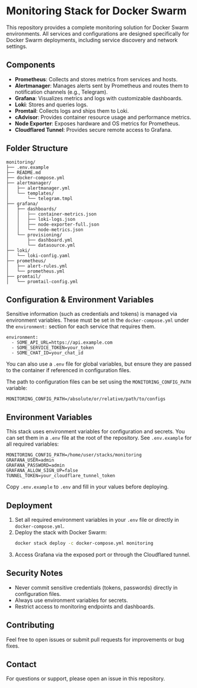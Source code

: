 # Monitoring Stack for Docker Swarm

This repository provides a complete monitoring solution for Docker Swarm environments. All services and configurations are designed specifically for Docker Swarm deployments, including service discovery and network settings.

## Components

- **Prometheus**: Collects and stores metrics from services and hosts.
- **Alertmanager**: Manages alerts sent by Prometheus and routes them to notification channels (e.g., Telegram).
- **Grafana**: Visualizes metrics and logs with customizable dashboards.
- **Loki**: Stores and queries logs.
- **Promtail**: Collects logs and ships them to Loki.
- **cAdvisor**: Provides container resource usage and performance metrics.
- **Node Exporter**: Exposes hardware and OS metrics for Prometheus.
- **Cloudflared Tunnel**: Provides secure remote access to Grafana.

## Folder Structure

```
monitoring/
├── .env.example
├── README.md
├── docker-compose.yml
├── alertmanager/
│   ├── alertmanager.yml
│   └── templates/
│       └── telegram.tmpl
├── grafana/
│   ├── dashboards/
│   │   ├── container-metrics.json
│   │   ├── loki-logs.json
│   │   ├── node-exporter-full.json
│   │   └── node-metrics.json
│   └── provisioning/
│       ├── dashboard.yml
│       └── datasource.yml
├── loki/
│   └── loki-config.yaml
├── prometheus/
│   ├── alert-rules.yml
│   └── prometheus.yml
├── promtail/
│   └── promtail-config.yml
```

## Configuration & Environment Variables

Sensitive information (such as credentials and tokens) is managed via environment variables. These must be set in the `docker-compose.yml` under the `environment:` section for each service that requires them.

```
environment:
  - SOME_API_URL=https://api.example.com
  - SOME_SERVICE_TOKEN=your_token
  - SOME_CHAT_ID=your_chat_id
```

You can also use a `.env` file for global variables, but ensure they are passed to the container if referenced in configuration files.

The path to configuration files can be set using the `MONITORING_CONFIG_PATH` variable:
```
MONITORING_CONFIG_PATH=/absolute/or/relative/path/to/configs
```

## Environment Variables

This stack uses environment variables for configuration and secrets. You can set them in a `.env` file at the root of the repository. See `.env.example` for all required variables:

```
MONITORING_CONFIG_PATH=/home/user/stacks/monitoring
GRAFANA_USER=admin
GRAFANA_PASSWORD=admin
GRAFANA_ALLOW_SIGN_UP=false
TUNNEL_TOKEN=your_cloudflare_tunnel_token
```

Copy `.env.example` to `.env` and fill in your values before deploying.

## Deployment

1. Set all required environment variables in your `.env` file or directly in `docker-compose.yml`.
2. Deploy the stack with Docker Swarm:
   ```sh
   docker stack deploy -c docker-compose.yml monitoring
   ```
3. Access Grafana via the exposed port or through the Cloudflared tunnel.

## Security Notes

- Never commit sensitive credentials (tokens, passwords) directly in configuration files.
- Always use environment variables for secrets.
- Restrict access to monitoring endpoints and dashboards.

## Contributing

Feel free to open issues or submit pull requests for improvements or bug fixes.

## Contact

For questions or support, please open an issue in this repository.

